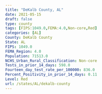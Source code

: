 ```yaml
---
title: "DeKalb County, AL"
date: 2021-05-15
draft: false
type: county
tags: [FIPS:1049.0,FEMA:4.0,Non-core,Red]
categories: [AL]
County: DeKalb County
State: AL
FIPS: 1049.0
FEMA_Region: 4.0
Population: 71513.0
NCHS_Urban_Rural_Classification: Non-core
Tests_in_prior_14_days: 598.0
Fourteen_day_test_rate_per_100000: 836.0
Percent_Positivity_in_prior_14_days: 0.11
Level: Red
url: /states/AL/dekalb-county
---
```



